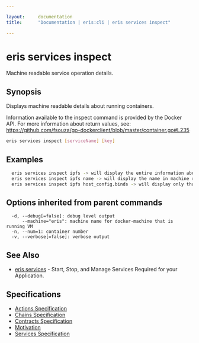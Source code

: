 ```yaml
---

layout:     documentation
title:      "Documentation | eris:cli | eris services inspect"

---
```


# eris services inspect

Machine readable service operation details.

## Synopsis

Displays machine readable details about running containers.

Information available to the inspect command is provided by the
Docker API. For more information about return values,
see: https://github.com/fsouza/go-dockerclient/blob/master/container.go#L235

```bash
eris services inspect [serviceName] [key]
```

## Examples

```bash
  eris services inspect ipfs -> will display the entire information about ipfs containers
  eris services inspect ipfs name -> will display the name in machine readable format
  eris services inspect ipfs host_config.binds -> will display only that value
```

## Options inherited from parent commands

```
  -d, --debug[=false]: debug level output
      --machine="eris": machine name for docker-machine that is running VM
  -n, --num=1: container number
  -v, --verbose[=false]: verbose output
```

## See Also

* [eris services](https://docs.erisindustries.com/documentation/eris-cli/0.10.3/eris_services/)	 - Start, Stop, and Manage Services Required for your Application.

## Specifications

* [Actions Specification](https://docs.erisindustries.com/documentation/eris-cli/0.10.3/actions_specification/)
* [Chains Specification](https://docs.erisindustries.com/documentation/eris-cli/0.10.3/chains_specification/)
* [Contracts Specification](https://docs.erisindustries.com/documentation/eris-cli/0.10.3/contracts_specification/)
* [Motivation](https://docs.erisindustries.com/documentation/eris-cli/0.10.3/motivation/)
* [Services Specification](https://docs.erisindustries.com/documentation/eris-cli/0.10.3/services_specification/)

